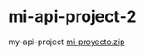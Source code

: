 # mi-api-project-2
my-api-project
[mi-proyecto.zip](https://github.com/user-attachments/files/23200179/mi-proyecto.zip)
